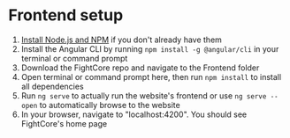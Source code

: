 # Frontend setup

1. [Install Node.js and NPM](https://nodejs.org/en/download/) if you don't already have them
2. Install the Angular CLI by running `npm install -g @angular/cli` in your terminal or command prompt
3. Download the FightCore repo and navigate to the Frontend folder
4. Open terminal or command prompt here, then run `npm install` to install all dependencies
5. Run `ng serve` to actually run the website's frontend or use `ng serve --open` to automatically browse to the website
6. In your browser, navigate to "localhost:4200". You should see FightCore's home page

